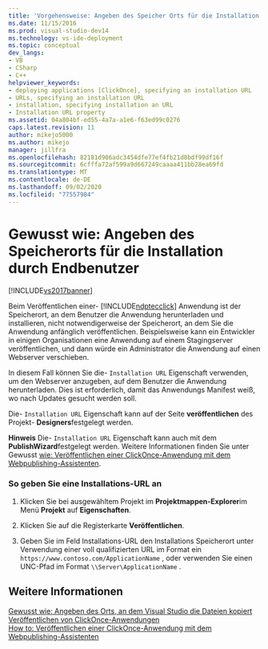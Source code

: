 ```yaml
---
title: 'Vorgehensweise: Angeben des Speicher Orts für die Installation durch Endbenutzer | Microsoft-Dokumentation'
ms.date: 11/15/2016
ms.prod: visual-studio-dev14
ms.technology: vs-ide-deployment
ms.topic: conceptual
dev_langs:
- VB
- CSharp
- C++
helpviewer_keywords:
- deploying applications [ClickOnce], specifying an installation URL
- URLs, specifying an installation URL
- installation, specifying installation an URL
- Installation URL property
ms.assetid: 04a804bf-ed55-4a7a-a1e6-f63ed99c0276
caps.latest.revision: 11
author: mikejo5000
ms.author: mikejo
manager: jillfra
ms.openlocfilehash: 82181d906adc3454dfe77ef4fb21d8bdf99df16f
ms.sourcegitcommit: 6cfffa72af599a9d667249caaaa411bb28ea69fd
ms.translationtype: MT
ms.contentlocale: de-DE
ms.lasthandoff: 09/02/2020
ms.locfileid: "77557984"
---
```

# <a name="how-to-specify-the-location-where-end-users-will-install-from"></a>Gewusst wie: Angeben des Speicherorts für die Installation durch Endbenutzer
[!INCLUDE[vs2017banner](../includes/vs2017banner.md)]

Beim Veröffentlichen einer- [!INCLUDE[ndptecclick](../includes/ndptecclick-md.md)] Anwendung ist der Speicherort, an dem Benutzer die Anwendung herunterladen und installieren, nicht notwendigerweise der Speicherort, an dem Sie die Anwendung anfänglich veröffentlichen. Beispielsweise kann ein Entwickler in einigen Organisationen eine Anwendung auf einem Stagingserver veröffentlichen, und dann würde ein Administrator die Anwendung auf einen Webserver verschieben.  
  
 In diesem Fall können Sie die- `Installation URL` Eigenschaft verwenden, um den Webserver anzugeben, auf dem Benutzer die Anwendung herunterladen. Dies ist erforderlich, damit das Anwendungs Manifest weiß, wo nach Updates gesucht werden soll.  
  
 Die- `Installation URL` Eigenschaft kann auf der Seite **veröffentlichen** des Projekt- **Designers**festgelegt werden.  
  
 **Hinweis** Die- `Installation URL` Eigenschaft kann auch mit dem **PublishWizard**festgelegt werden. Weitere Informationen finden Sie unter Gewusst [wie: Veröffentlichen einer ClickOnce-Anwendung mit dem Webpublishing-Assistenten](../deployment/how-to-publish-a-clickonce-application-using-the-publish-wizard.md).  
  
### <a name="to-specify-an-installation-url"></a>So geben Sie eine Installations-URL an  
  
1. Klicken Sie bei ausgewähltem Projekt im **Projektmappen-Explorer**im Menü **Projekt** auf **Eigenschaften**.  
  
2. Klicken Sie auf die Registerkarte **Veröffentlichen**.  
  
3. Geben Sie im Feld Installations-URL den Installations Speicherort unter Verwendung einer voll qualifizierten URL im Format ein `https://www.contoso.com/ApplicationName` , oder verwenden Sie einen UNC-Pfad im Format `\\Server\ApplicationName` .  
  
## <a name="see-also"></a>Weitere Informationen  
 [Gewusst wie: Angeben des Orts, an dem Visual Studio die Dateien kopiert](../deployment/how-to-specify-where-visual-studio-copies-the-files.md)   
 [Veröffentlichen von ClickOnce-Anwendungen](../deployment/publishing-clickonce-applications.md)   
 [How to: Veröffentlichen einer ClickOnce-Anwendung mit dem Webpublishing-Assistenten](../deployment/how-to-publish-a-clickonce-application-using-the-publish-wizard.md)
